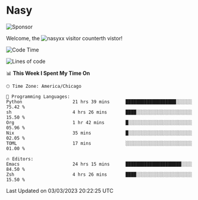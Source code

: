 # Nasy

<!--
<p align="center">
<img height="200" src="https://github-readme-stats.vercel.app/api?username=nasyxx&count_private=true&show_icons=true&theme=dracula&include_all_commits=true"/>
<img height="200" src="https://github-readme-stats.vercel.app/api/top-langs/?username=nasyxx&theme=dracula&hide=html,jupyter+notebook&count_private=true&show_icons=true"/>
</p>

  
----------------
-->

![Sponsor](https://img.shields.io/static/v1.svg?label=Sponsor&message=%E2%9D%A4&logo=GitHub&style=flat&color=pink)
 
Welcome, the ![nasyxx visitor counter](https://count.getloli.com/get/@nasyxx?theme=rule34)th vistor!
 
<!--START_SECTION:waka-->
![Code Time](http://img.shields.io/badge/Code%20Time-3%2C204%20hrs%2041%20mins-blue)

![Lines of code](https://img.shields.io/badge/From%20Hello%20World%20I%27ve%20Written-6.0%20million%20lines%20of%20code-blue)

📊 **This Week I Spent My Time On** 

```text
🕑︎ Time Zone: America/Chicago

💬 Programming Languages: 
Python                   21 hrs 39 mins      ███████████████████░░░░░░   75.42 % 
sh                       4 hrs 26 mins       ████░░░░░░░░░░░░░░░░░░░░░   15.50 % 
Org                      1 hr 42 mins        █░░░░░░░░░░░░░░░░░░░░░░░░   05.96 % 
Nix                      35 mins             █░░░░░░░░░░░░░░░░░░░░░░░░   02.05 % 
TOML                     17 mins             ░░░░░░░░░░░░░░░░░░░░░░░░░   01.00 % 

🔥 Editors: 
Emacs                    24 hrs 15 mins      █████████████████████░░░░   84.50 % 
Zsh                      4 hrs 26 mins       ████░░░░░░░░░░░░░░░░░░░░░   15.50 % 
```


 Last Updated on 03/03/2023 20:22:25 UTC
<!--END_SECTION:waka-->

<!-- ![visitors](https://visitor-badge.laobi.icu/badge?page_id=nasyxx.nasyxx) -->
